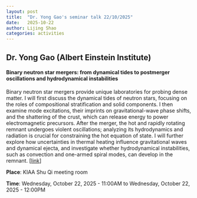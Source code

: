 ```yaml
---
layout: post
title:  "Dr. Yong Gao's seminar talk 22/10/2025"
date:   2025-10-22
author: Lijing Shao
categories: activities
---
```


## Dr. Yong Gao (Albert Einstein Institute)

#### Binary neutron star mergers: from dynamical tides to postmerger oscillations and hydrodynamical instabilities

Binary neutron star mergers provide unique laboratories for probing dense matter. I will first discuss the dynamical tides of neutron stars, focusing on the roles of compositional stratification and solid components. I then examine mode excitations, their imprints on gravitational-wave phase shifts, and the shattering of the crust, which can release energy to power electromagnetic precursors. After the merger, the hot and rapidly rotating remnant undergoes violent oscillations; analyzing its hydrodynamics and radiation is crucial for constraining the hot equation of state. I will further explore how uncertainties in thermal heating influence gravitational waves and dynamical ejecta, and investigate whether hydrodynamical instabilities, such as convection and one-armed spiral modes, can develop in the remnant.
[[link](https://kiaa.pku.edu.cn/info/1025/10272.htm)]

**Place**: KIAA Shu Qi meeting room

**Time**: Wednesday, October 22, 2025 - 11:00AM to Wednesday, October 22, 2025 - 12:00PM
